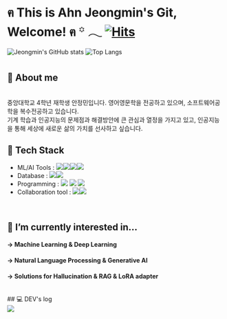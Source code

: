 # ฅ This is Ahn Jeongmin's Git, Welcome!  ฅ  ꙳ 𓂃 [![Hits](https://hits.seeyoufarm.com/api/count/incr/badge.svg?url=https%3A%2F%2Fgithub.com%2FAhn-Jeongmin&count_bg=%2311AC78&title_bg=%23555555&icon=github.svg&icon_color=%231DB67F&title=%E0%B8%85+Hits+%E0%B8%85&edge_flat=false)](https://hits.seeyoufarm.com) 

![Jeongmin's GitHub stats](https://github-readme-stats.vercel.app/api?username=Ahn-Jeongmin&show_icons=true&theme=dracula)
![Top Langs](https://github-readme-stats.vercel.app/api/top-langs/?username=Ahn-Jeongmin&layout=compact&theme=dracula)
#
## 🌱 About me
<br> 중앙대학교 4학년 재학생 안정민입니다. 영어영문학을 전공하고 있으며, 소프트웨어공학을 복수전공하고 있습니다. </br>
기계 학습과 인공지능의 문제점과 해결방안에 큰 관심과 열정을 가지고 있고, 인공지능을 통해 세상에 새로운 삶의 가치를 선사하고 싶습니다.
<br>  
## 🌱 Tech Stack
- ML/AI Tools : <img src="https://img.shields.io/badge/pytorch-EE4C2C?style=plastic&logo=pytorch&logoColor=white"><img src="https://img.shields.io/badge/tensorflow-FF6F00?style=plastic&logo=tensorflow&logoColor=white"><img src="https://img.shields.io/badge/scikitlearn-F7931E?style=plastic&logo=scikitlearn&logoColor=white"><img src="https://img.shields.io/badge/huggingface-FFD21E?style=plastic&logo=huggingface&logoColor=white">
- Database : <img src="https://img.shields.io/badge/mysql-4479A1?style=plastic&logo=mysql&logoColor=white"><img src="https://img.shields.io/badge/elasticsearch-005571?style=plastic&logo=elasticsearch&logoColor=white">
- Programming : <img src="https://img.shields.io/badge/python-3776AB?style=plastic&logo=python&logoColor=white"> <img src="https://img.shields.io/badge/Java-007396?style=plastic&logo=Java&logoColor=white"> <img src="https://img.shields.io/badge/linux-FCC624?style=plastic&logo=linux&logoColor=white">
- Collaboration tool : <img src="https://img.shields.io/badge/github-181717?style=plastic&logo=github&logoColor=white"><img src="https://img.shields.io/badge/confluence-172B4D?style=plastic&logo=confluence&logoColor=white">
<br>  

## 🌱 I’m currently interested in...
#### → Machine Learning & Deep Learning
#### → Natural Language Processing & Generative AI
#### → Solutions for Hallucination & RAG & LoRA adapter
<br> 
## 💻 DEV's log 
<div style="display:flex; flex-direction:row;">
    <a href="https://tingmins-swdeliveryservice.tistory.com/">
        <img src="https://img.shields.io/badge/Tistory-000000?style=for-the-badge&logo=Tistory&logoColor=white"> 
    </a>
    
<br>
<br>


